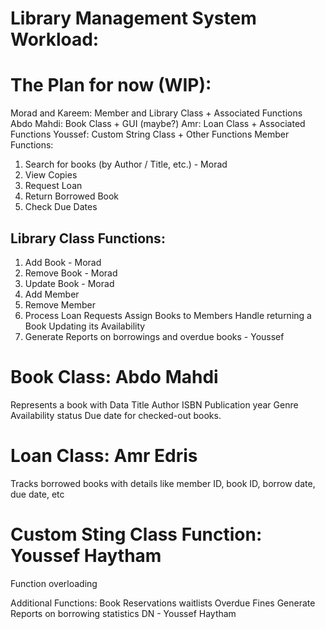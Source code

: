 # Library Management System Workload:
# The Plan for now (WIP):
  Morad and Kareem: Member and Library Class + Associated Functions
  Abdo Mahdi: Book Class + GUI (maybe?)
  Amr: Loan Class + Associated Functions
  Youssef: Custom String Class + Other Functions
  Member Functions:
  1) Search for books (by Author / Title, etc.) - Morad
  2) View Copies
  3) Request Loan
  4) Return Borrowed Book
  5) Check Due Dates

## Library Class Functions:
  1) Add Book - Morad
  2) Remove Book - Morad
  3) Update Book - Morad
  4) Add Member
  5) Remove Member
  6) Process Loan Requests
  Assign Books to Members
  Handle returning a Book
  Updating its Availability
  7) Generate Reports on borrowings and overdue books - Youssef

# Book Class: Abdo Mahdi
  Represents a book with Data 
  Title
  Author
  ISBN
  Publication year
  Genre 
  Availability status
  Due date for checked-out books.

# Loan Class: Amr Edris
  Tracks borrowed books with details like member ID, book ID, borrow date,
  due date, etc
  
# Custom Sting Class Function: Youssef Haytham
  Function overloading
 
Additional Functions:
Book Reservations
waitlists
Overdue Fines
Generate Reports on borrowing statistics
DN - Youssef Haytham
